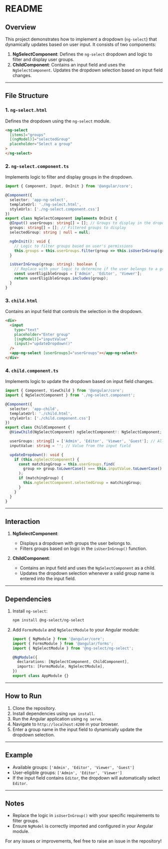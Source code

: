 
# README

## Overview
This project demonstrates how to implement a dropdown (`ng-select`) that dynamically updates based on user input. It consists of two components:

1. **NgSelectComponent**: Defines the `ng-select` dropdown and logic to filter and display user groups.
2. **ChildComponent**: Contains an input field and uses the `NgSelectComponent`. Updates the dropdown selection based on input field changes.

---

## File Structure

### 1. `ng-select.html`
Defines the dropdown using the `ng-select` module.
```html
<ng-select
  [items]="groups"
  [(ngModel)]="selectedGroup"
  placeholder="Select a group"
>
</ng-select>
```

### 2. `ng-select.component.ts`
Implements logic to filter and display groups in the dropdown.
```typescript
import { Component, Input, OnInit } from '@angular/core';

@Component({
  selector: 'app-ng-select',
  templateUrl: './ng-select.html',
  styleUrls: ['./ng-select.component.css']
})
export class NgSelectComponent implements OnInit {
  @Input() userGroups: string[] = []; // Groups to display in the dropdown
  groups: string[] = []; // Filtered groups to display
  selectedGroup: string | null = null;

  ngOnInit(): void {
    // Logic to filter groups based on user's permissions
    this.groups = this.userGroups.filter(group => this.isUserInGroup(group));
  }

  isUserInGroup(group: string): boolean {
    // Replace with your logic to determine if the user belongs to a group
    const userEligibleGroups = ['Admin', 'Editor', 'Viewer'];
    return userEligibleGroups.includes(group);
  }
}
```

### 3. `child.html`
Contains an input field that controls the selection in the dropdown.
```html
<div>
  <input
    type="text"
    placeholder="Enter group"
    [(ngModel)]="inputValue"
    (input)="updateDropdown()"
  />
  <app-ng-select [userGroups]="userGroups"></app-ng-select>
</div>
```

### 4. `child.component.ts`
Implements logic to update the dropdown based on input field changes.
```typescript
import { Component, ViewChild } from '@angular/core';
import { NgSelectComponent } from './ng-select.component';

@Component({
  selector: 'app-child',
  templateUrl: './child.html',
  styleUrls: ['./child.component.css']
})
export class ChildComponent {
  @ViewChild(NgSelectComponent) ngSelectComponent!: NgSelectComponent;

  userGroups: string[] = ['Admin', 'Editor', 'Viewer', 'Guest']; // All available groups
  inputValue: string = ''; // Value from the input field

  updateDropdown(): void {
    if (this.ngSelectComponent) {
      const matchingGroup = this.userGroups.find(
        group => group.toLowerCase() === this.inputValue.toLowerCase()
      );
      if (matchingGroup) {
        this.ngSelectComponent.selectedGroup = matchingGroup;
      }
    }
  }
}
```

---

## Interaction

1. **NgSelectComponent**:
   - Displays a dropdown with groups the user belongs to.
   - Filters groups based on logic in the `isUserInGroup()` function.

2. **ChildComponent**:
   - Contains an input field and uses the `NgSelectComponent` as a child.
   - Updates the dropdown selection whenever a valid group name is entered into the input field.

---

## Dependencies

1. Install `ng-select`:
   ```bash
   npm install @ng-select/ng-select
   ```

2. Add `FormsModule` and `NgSelectModule` to your Angular module:
   ```typescript
   import { NgModule } from '@angular/core';
   import { FormsModule } from '@angular/forms';
   import { NgSelectModule } from '@ng-select/ng-select';

   @NgModule({
     declarations: [NgSelectComponent, ChildComponent],
     imports: [FormsModule, NgSelectModule],
   })
   export class AppModule {}
   ```

---

## How to Run

1. Clone the repository.
2. Install dependencies using `npm install`.
3. Run the Angular application using `ng serve`.
4. Navigate to `http://localhost:4200` in your browser.
5. Enter a group name in the input field to dynamically update the dropdown selection.

---

## Example

- Available groups: `['Admin', 'Editor', 'Viewer', 'Guest']`
- User-eligible groups: `['Admin', 'Editor', 'Viewer']`
- If the input field contains `Editor`, the dropdown will automatically select `Editor`.

---

## Notes
- Replace the logic in `isUserInGroup()` with your specific requirements to filter groups.
- Ensure `NgModel` is correctly imported and configured in your Angular module.

For any issues or improvements, feel free to raise an issue in the repository!
